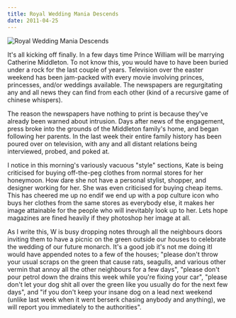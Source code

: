 ```yaml
---
title: Royal Wedding Mania Descends
date: 2011-04-25
---
```


![Royal Wedding Mania Descends](https://source.unsplash.com/2aFp6EWWs58/1600x900)

It's all kicking off finally. In a few days time Prince William will be marrying Catherine Middleton. To not know this, you would have to have been buried under a rock for the last couple of years. Television over the easter weekend has been jam-packed with every movie involving princes, princesses, and/or weddings available. The newspapers are regurgitating any and all news they can find from each other (kind of a recursive game of chinese whispers).

The reason the newspapers have nothing to print is because they've already been warned about intrusion. Days after news of the engagement, press broke into the grounds of the Middleton family's home, and began following her parents. In the last week their entire family history has been poured over on television, with any and all distant relations being interviewed, probed, and poked at.

I notice in this morning's variously vacuous "style" sections, Kate is being criticised for buying off-the-peg clothes from normal stores for her honeymoon. How dare she not have a personal stylist, shopper, and designer working for her. She was even criticised for buying cheap items. This has cheered me up no endif we end up with a pop culture icon who buys her clothes from the same stores as everybody else, it makes her image attainable for the people who will inevitably look up to her. Lets hope magazines are fined heavily if they photoshop her image at all.

As I write this, W is busy dropping notes through all the neighbours doors inviting them to have a picnic on the green outside our houses to celebrate the wedding of our future monarch. It's a good job it's not me doing itI would have appended notes to a few of the houses; "please don't throw your usual scraps on the green that cause rats, seagulls, and various other vermin that annoy all the other neighbours for a few days", "please don't pour petrol down the drains this week while you're fixing your car", "please don't let your dog shit all over the green like you usually do for the next few days", and "if you don't keep your insane dog on a lead next weekend (unlike last week when it went berserk chasing anybody and anything), we will report you immediately to the authorities".